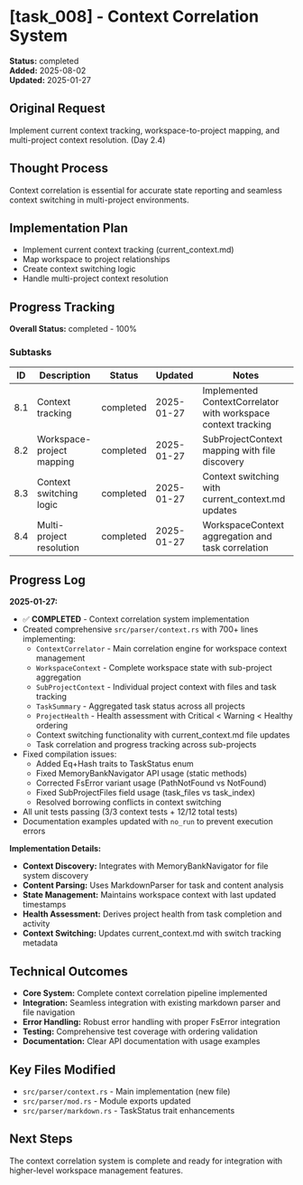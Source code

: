 # [task_008] - Context Correlation System

**Status:** completed  
**Added:** 2025-08-02  
**Updated:** 2025-01-27

## Original Request
Implement current context tracking, workspace-to-project mapping, and multi-project context resolution. (Day 2.4)

## Thought Process
Context correlation is essential for accurate state reporting and seamless context switching in multi-project environments.

## Implementation Plan
- Implement current context tracking (current_context.md)
- Map workspace to project relationships
- Create context switching logic
- Handle multi-project context resolution

## Progress Tracking

**Overall Status:** completed - 100%

### Subtasks
| ID | Description | Status | Updated | Notes |
|----|-------------|--------|---------|-------|
| 8.1 | Context tracking | completed | 2025-01-27 | Implemented ContextCorrelator with workspace context tracking |
| 8.2 | Workspace-project mapping | completed | 2025-01-27 | SubProjectContext mapping with file discovery |
| 8.3 | Context switching logic | completed | 2025-01-27 | Context switching with current_context.md updates |
| 8.4 | Multi-project resolution | completed | 2025-01-27 | WorkspaceContext aggregation and task correlation |

## Progress Log

**2025-01-27:** 
- ✅ **COMPLETED** - Context correlation system implementation
- Created comprehensive `src/parser/context.rs` with 700+ lines implementing:
  - `ContextCorrelator` - Main correlation engine for workspace context management
  - `WorkspaceContext` - Complete workspace state with sub-project aggregation  
  - `SubProjectContext` - Individual project context with files and task tracking
  - `TaskSummary` - Aggregated task status across all projects
  - `ProjectHealth` - Health assessment with Critical < Warning < Healthy ordering
  - Context switching functionality with current_context.md file updates
  - Task correlation and progress tracking across sub-projects
- Fixed compilation issues:
  - Added Eq+Hash traits to TaskStatus enum
  - Fixed MemoryBankNavigator API usage (static methods)
  - Corrected FsError variant usage (PathNotFound vs NotFound)
  - Fixed SubProjectFiles field usage (task_files vs task_index)
  - Resolved borrowing conflicts in context switching
- All unit tests passing (3/3 context tests + 12/12 total tests)
- Documentation examples updated with `no_run` to prevent execution errors

**Implementation Details:**
- **Context Discovery:** Integrates with MemoryBankNavigator for file system discovery
- **Content Parsing:** Uses MarkdownParser for task and content analysis
- **State Management:** Maintains workspace context with last updated timestamps
- **Health Assessment:** Derives project health from task completion and activity
- **Context Switching:** Updates current_context.md with switch tracking metadata

## Technical Outcomes
- **Core System:** Complete context correlation pipeline implemented
- **Integration:** Seamless integration with existing markdown parser and file navigation
- **Error Handling:** Robust error handling with proper FsError integration
- **Testing:** Comprehensive test coverage with ordering validation
- **Documentation:** Clear API documentation with usage examples

## Key Files Modified
- `src/parser/context.rs` - Main implementation (new file)
- `src/parser/mod.rs` - Module exports updated
- `src/parser/markdown.rs` - TaskStatus trait enhancements

## Next Steps
The context correlation system is complete and ready for integration with higher-level workspace management features.
